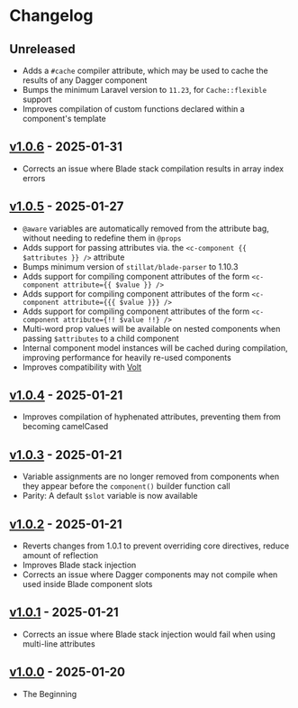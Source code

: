 # Changelog

## Unreleased

- Adds a `#cache` compiler attribute, which may be used to cache the results of any Dagger component
- Bumps the minimum Laravel version to `11.23`, for `Cache::flexible` support
- Improves compilation of custom functions declared within a component's template

## [v1.0.6](https://github.com/Stillat/dagger/compare/v1.0.5...v1.0.6) - 2025-01-31

- Corrects an issue where Blade stack compilation results in array index errors

## [v1.0.5](https://github.com/Stillat/dagger/compare/v1.0.4...v1.0.5) - 2025-01-27

- `@aware` variables are automatically removed from the attribute bag, without needing to redefine them in `@props`
- Adds support for passing attributes via. the `<c-component {{ $attributes }} />` attribute
- Bumps minimum version of `stillat/blade-parser` to 1.10.3
- Adds support for compiling component attributes of the form `<c-component attribute={{ $value }} />`
- Adds support for compiling component attributes of the form `<c-component attribute={{{ $value }}} />`
- Adds support for compiling component attributes of the form `<c-component attribute={!! $value !!} />`
- Multi-word prop values will be available on nested components when passing `$attributes` to a child component
- Internal component model instances will be cached during compilation, improving performance for heavily re-used components
- Improves compatibility with [Volt](https://livewire.laravel.com/docs/volt)

## [v1.0.4](https://github.com/Stillat/dagger/compare/v1.0.3...v1.0.4) - 2025-01-21

- Improves compilation of hyphenated attributes, preventing them from becoming camelCased

## [v1.0.3](https://github.com/Stillat/dagger/compare/v1.0.2...v1.0.3) - 2025-01-21

- Variable assignments are no longer removed from components when they appear before the `component()` builder function call
- Parity: A default `$slot` variable is now available

## [v1.0.2](https://github.com/Stillat/dagger/compare/v1.0.1...v1.0.2) - 2025-01-21

- Reverts changes from 1.0.1 to prevent overriding core directives, reduce amount of reflection
- Improves Blade stack injection
- Corrects an issue where Dagger components may not compile when used inside Blade component slots

## [v1.0.1](https://github.com/Stillat/dagger/compare/v1.0.0...v1.0.1) - 2025-01-21

- Corrects an issue where Blade stack injection would fail when using multi-line attributes

## [v1.0.0](https://github.com/Stillat/dagger/compare/v1.0.0...v1.0.0) - 2025-01-20

- The Beginning